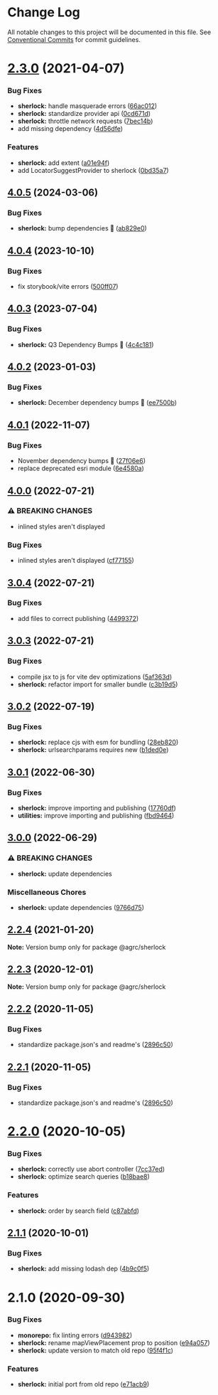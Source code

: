 # Change Log

All notable changes to this project will be documented in this file.
See [Conventional Commits](https://conventionalcommits.org) for commit guidelines.

# [2.3.0](https://github.com/agrc/kitchen-sink/compare/@agrc/sherlock@2.2.4...@agrc/sherlock@2.3.0) (2021-04-07)

### Bug Fixes

- **sherlock:** handle masquerade errors ([66ac012](https://github.com/agrc/kitchen-sink/commit/66ac0128407772bbffb2d76f293ea486a6b35930))
- **sherlock:** standardize provider api ([0cd671d](https://github.com/agrc/kitchen-sink/commit/0cd671d6565b5ae56a7307ab2e5fc0934221632f))
- **sherlock:** throttle network requests ([7bec14b](https://github.com/agrc/kitchen-sink/commit/7bec14be7b033a8035be6ebbb3cc5301686ab47c))
- add missing dependency ([4d56dfe](https://github.com/agrc/kitchen-sink/commit/4d56dfe0c64cc77d8983fc23dc2bbe8c2e5dd359))

### Features

- **sherlock:** add extent ([a01e94f](https://github.com/agrc/kitchen-sink/commit/a01e94fcdc62c64fa385e0fd2f984357102fbab9))
- add LocatorSuggestProvider to sherlock ([0bd35a7](https://github.com/agrc/kitchen-sink/commit/0bd35a7ac9a06a580482f1e18a63da53cdeac820))

## [4.0.5](https://github.com/agrc/kitchen-sink/compare/sherlock-v4.0.4...sherlock-v4.0.5) (2024-03-06)


### Bug Fixes

* **sherlock:** bump dependencies 🌲 ([ab829e0](https://github.com/agrc/kitchen-sink/commit/ab829e07d94500bac79f6baa8b6ce9b87d900cad))

## [4.0.4](https://github.com/agrc/kitchen-sink/compare/sherlock-v4.0.3...sherlock-v4.0.4) (2023-10-10)


### Bug Fixes

* fix storybook/vite errors ([500ff07](https://github.com/agrc/kitchen-sink/commit/500ff07e586e0edac63e2289e0e0878b52d0b38f))

## [4.0.3](https://github.com/agrc/kitchen-sink/compare/sherlock-v4.0.2...sherlock-v4.0.3) (2023-07-04)


### Bug Fixes

* **sherlock:** Q3 Dependency Bumps 🌲 ([4c4c181](https://github.com/agrc/kitchen-sink/commit/4c4c18170b76b0c3f20d06c21024857c8729b87c))

## [4.0.2](https://github.com/agrc/kitchen-sink/compare/sherlock-v4.0.1...sherlock-v4.0.2) (2023-01-03)


### Bug Fixes

* **sherlock:** December dependency bumps 🌲 ([ee7500b](https://github.com/agrc/kitchen-sink/commit/ee7500be1ac9d21485da73519334b2f6791ed14e))

## [4.0.1](https://github.com/agrc/kitchen-sink/compare/sherlock-v4.0.0...sherlock-v4.0.1) (2022-11-07)


### Bug Fixes

* November dependency bumps 🌲 ([27f06e6](https://github.com/agrc/kitchen-sink/commit/27f06e64b2006de94fb90f2e8934fbab35fb295d))
* replace deprecated esri module ([6e4580a](https://github.com/agrc/kitchen-sink/commit/6e4580a97b779dd89d08c51c32822a184cb4f158))

## [4.0.0](https://github.com/agrc/kitchen-sink/compare/sherlock-v3.0.4...sherlock-v4.0.0) (2022-07-21)


### ⚠ BREAKING CHANGES

* inlined styles aren't displayed

### Bug Fixes

* inlined styles aren't displayed ([cf77155](https://github.com/agrc/kitchen-sink/commit/cf7715585fe5a314a99910222784a317c8260e5c))

## [3.0.4](https://github.com/agrc/kitchen-sink/compare/sherlock-v3.0.3...sherlock-v3.0.4) (2022-07-21)


### Bug Fixes

* add files to correct publishing ([4499372](https://github.com/agrc/kitchen-sink/commit/4499372c102015acd59adc4d5342082a85548de4))

## [3.0.3](https://github.com/agrc/kitchen-sink/compare/sherlock-v3.0.2...sherlock-v3.0.3) (2022-07-21)


### Bug Fixes

* compile jsx to js for vite dev optimizations ([5af363d](https://github.com/agrc/kitchen-sink/commit/5af363d73630185a2a6b9ae1119ef0375d400e97))
* **sherlock:** refactor import for smaller bundle ([c3b19d5](https://github.com/agrc/kitchen-sink/commit/c3b19d5f3cf5704261855e0a4ad031093bab4f5b))

## [3.0.2](https://github.com/agrc/kitchen-sink/compare/sherlock-v3.0.1...sherlock-v3.0.2) (2022-07-19)


### Bug Fixes

* **sherlock:** replace cjs with esm for bundling ([28eb820](https://github.com/agrc/kitchen-sink/commit/28eb820cc13b865c0fe6dacb5fb23d25d1ae652c))
* **sherlock:** urlsearchparams requires new ([b1ded0e](https://github.com/agrc/kitchen-sink/commit/b1ded0eb86414607a81ea92dd01e0a399cb0c268))

## [3.0.1](https://github.com/agrc/kitchen-sink/compare/sherlock-v3.0.0...sherlock-v3.0.1) (2022-06-30)


### Bug Fixes

* **sherlock:** improve importing and publishing ([17760df](https://github.com/agrc/kitchen-sink/commit/17760df509216e9c3b289a7f2e9f99f1f6ef4982))
* **utilities:** improve importing and publishing ([fbd9464](https://github.com/agrc/kitchen-sink/commit/fbd9464bab5912a317b8a8d42268c0716aab2ce9))

## [3.0.0](https://github.com/agrc/kitchen-sink/compare/sherlock-v2.3.0...sherlock-v3.0.0) (2022-06-29)


### ⚠ BREAKING CHANGES

* **sherlock:** update dependencies

### Miscellaneous Chores

* **sherlock:** update dependencies ([9766d75](https://github.com/agrc/kitchen-sink/commit/9766d75505342c061b0cd8cac6c05658721ad46a))

## [2.2.4](https://github.com/agrc/kitchen-sink/compare/@agrc/sherlock@2.2.3...@agrc/sherlock@2.2.4) (2021-01-20)

**Note:** Version bump only for package @agrc/sherlock

## [2.2.3](https://github.com/agrc/kitchen-sink/compare/@agrc/sherlock@2.2.2...@agrc/sherlock@2.2.3) (2020-12-01)

**Note:** Version bump only for package @agrc/sherlock

## [2.2.2](https://github.com/agrc/kitchen-sink/compare/@agrc/sherlock@2.2.0...@agrc/sherlock@2.2.2) (2020-11-05)

### Bug Fixes

- standardize package.json's and readme's ([2896c50](https://github.com/agrc/kitchen-sink/commit/2896c5074f397c43945d08d5d66435cc43a1f78a))

## [2.2.1](https://github.com/agrc/kitchen-sink/compare/@agrc/sherlock@2.2.0...@agrc/sherlock@2.2.1) (2020-11-05)

### Bug Fixes

- standardize package.json's and readme's ([2896c50](https://github.com/agrc/kitchen-sink/commit/2896c5074f397c43945d08d5d66435cc43a1f78a))

# [2.2.0](https://github.com/agrc/kitchen-sink/compare/@agrc/sherlock@2.1.1...@agrc/sherlock@2.2.0) (2020-10-05)

### Bug Fixes

- **sherlock:** correctly use abort controller ([7cc37ed](https://github.com/agrc/kitchen-sink/commit/7cc37ed96e7145a23403bbafa7200752c2f028a3))
- **sherlock:** optimize search queries ([b18bae8](https://github.com/agrc/kitchen-sink/commit/b18bae832ebf77e825d6eccb7d16ada17ca1be4d))

### Features

- **sherlock:** order by search field ([c87abfd](https://github.com/agrc/kitchen-sink/commit/c87abfdadf309418b450e523790627a1e8e9948c))

## [2.1.1](https://github.com/agrc/kitchen-sink/compare/@agrc/sherlock@2.1.0...@agrc/sherlock@2.1.1) (2020-10-01)

### Bug Fixes

- **sherlock:** add missing lodash dep ([4b9c0f5](https://github.com/agrc/kitchen-sink/commit/4b9c0f5c434a2e9da66928cb8bb4c66c021b86d2))

# 2.1.0 (2020-09-30)

### Bug Fixes

- **monorepo:** fix linting errors ([d943982](https://github.com/agrc/kitchen-sink/commit/d943982f29785d2188ad2b2eb7af59a01305391e))
- **sherlock:** rename mapViewPlacement prop to position ([e94a057](https://github.com/agrc/kitchen-sink/commit/e94a057d7ef0b1ec290fc0c822c0ec858328e6d7))
- **sherlock:** update version to match old repo ([95f4f1c](https://github.com/agrc/kitchen-sink/commit/95f4f1ccb2c907063429b83d5a9d0af2d5e2ec02))

### Features

- **sherlock:** initial port from old repo ([e71acb9](https://github.com/agrc/kitchen-sink/commit/e71acb90edf04c6d3f303b50ae9a348440bdfca6))
